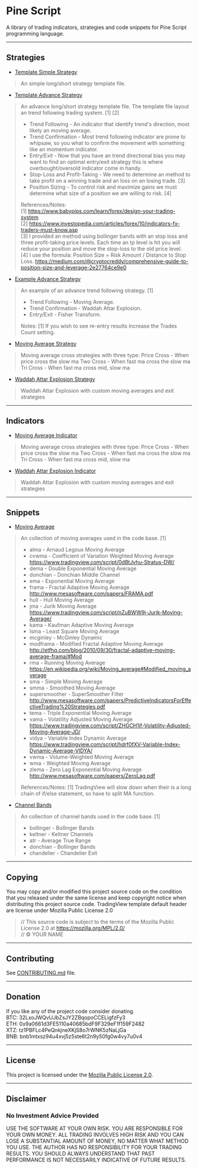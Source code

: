 # Pine Script

A library of trading indicators, strategies and code snippets for Pine Script programming language.

---
## Strategies
* [Template Simple Strategy](/Strategies/Template%20Simple%20Strategy.pine)
> An simple long/short strategy template file.

* [Template Advance Strategy](/Strategies/Template%20Advance%20Strategy.pine)
> An advance long/short strategy template file.
> The template file layout an trend following trading system. [1] [2]
> * Trend Following - An indicator that identify trend's direction, most likely an moving average.
> * Trend Confirmation - Most trend following indicator are prone to whipsaw, so you what to confirm the movement with something like an momentum indicator.
> * Entry/Exit - Now that you have an trend directional bias you may want to find an optimal entry/exit strategy this is where overbought/oversold indicator come in handy.
> * Stop-Loss and Profit-Taking - We need to determine an method to take profit on a winning trade and an loss on an losing trade. [3]
> * Position Sizing - To control risk and maximize gains we must determine what size of a position we are willing to risk. [4]
>
> References/Notes:  
> [1] https://www.babypips.com/learn/forex/design-your-trading-system  
> [2] https://www.investopedia.com/articles/forex/10/indicators-fx-traders-must-know.asp  
> [3] I provided an method using bollinger bands with an stop loss and three profit-taking price levels. Each time an tp level is hit you will reduce your position and move the stop-loss to the old price level.  
> [4] I use the formula: Position Size = Risk Amount / Distance to Stop Loss. https://medium.com/@cryptocreddy/comprehensive-guide-to-position-size-and-leverage-2e27764ce9e0

* [Example Advance Strategy](/Strategies/Example%20Advance%20Strategy.pine)
> An example of an advance trend following strategy. [1]
> * Trend Following - Moving Average.
> * Trend Confirmation - Waddah Attar Explosion.
> * Entry/Exit - Fisher Transform.
>
> Notes:
> [1] If you wish to see re-entry results increase the Trades Count setting.

* [Moving Average Strategy](/Strategies/Moving%20Average%20Strategy.pine)
> Moving average cross strategies with three type:
> Price Cross - When price cross the slow ma
> Two Cross - When fast ma cross the slow ma
> Tri Cross - When fast ma cross mid, slow ma

* [Waddah Attar Explosion Strategy](/Strategies/Waddah%20Attar%20Explosion%20Strategy.pine)
> Waddah Attar Explosion with custom moving averages and exit strategies

---
## Indicators
* [Moving Average Indicator](/Indicators/Moving%20Average%20Strategy.pine)
> Moving average cross strategies with three type:
> Price Cross - When price cross the slow ma
> Two Cross - When fast ma cross the slow ma
> Tri Cross - When fast ma cross mid, slow ma

* [Waddah Attar Explosion Indicator](/Indicators/Waddah%20Attar%20Explosion%20Strategy.pine)
> Waddah Attar Explosion with custom moving averages and exit strategies

---
## Snippets
* [Moving Average](/Snippets/Moving%20Average.pine)
> An collection of moving averages used in the code base. [1]
> * alma - Arnaud Legoux Moving Average
> * cvwma - Coefficient of Variation Weighted Moving Average https://www.tradingview.com/script/0dBtJvhu-Stratus-DW/
> * dema - Double Exponential Moving Average
> * donchian - Donchian Middle Channel
> * ema - Exponential Moving Average
> * frama - Fractal Adaptive Moving Average http://www.mesasoftware.com/papers/FRAMA.pdf
> * hull - Hull Moving Average
> * jma - Jurik Moving Average https://www.tradingview.com/script/nZuBWW9j-Jurik-Moving-Average/
> * kama - Kaufman Adaptive Moving Average
> * lsma - Least Square Moving Average
> * mcginley - McGinley Dynamic
> * modframa - Modified Fractal Adaptive Moving Average http://etfhq.com/blog/2010/09/30/fractal-adaptive-moving-average-frama/#Mod
> * rma - Running Moving Average https://en.wikipedia.org/wiki/Moving_average#Modified_moving_average
> * sma - Simple Moving Average
> * smma - Smoothed Moving Average
> * supersmoother - SuperSmoother Filter http://www.mesasoftware.com/papers/PredictiveIndicatorsForEffectiveTrading%20Strategies.pdf
> * tema - Triple Exponential Moving Average
> * vama - Volatility Adjusted Moving Average https://www.tradingview.com/script/ZHGCH1jf-Volatility-Adjusted-Moving-Average-JD/
> * vidya - Variable Index Dynamic Average https://www.tradingview.com/script/hdrf0fXV-Variable-Index-Dynamic-Average-VIDYA/
> * vwma - Volume-Weighted Moving Average
> * wma - Weighted Moving Average
> * zlema - Zero Lag Exponential Moving Average http://www.mesasoftware.com/papers/ZeroLag.pdf  
>
> References/Notes:
> [1] TradingView will slow down when their is a long chain of if/else statement, so have to split MA function.

* [Channel Bands](/Snippets/Channel%20Bands.pine)
> An collection of channel bands used in the code base. [1]
> * bollinger - Bollinger Bands
> * keltner - Keltner Channels
> * atr - Average True Range
> * donchian - Bollinger Bands
> * chandelier - Chandelier Exit

---
## Copying
You may copy and/or modified this project source code on the condition that you released under the same license and keep copyright notice when distributing this project source code.
TradingView template default header are license under Mozilla Public License 2.0
> // This source code is subject to the terms of the Mozilla Public License 2.0 at https://mozilla.org/MPL/2.0/  
> // © YOUR NAME

---
## Contributing
See [CONTRIBUTING.md](CONTRIBUTING.md) file.

---
## Donation
If you like any of the project code consider donating.  
BTC: 32LxoJWQvUJbZsJY2ZBqopoCCELigfzFy3  
ETH: 0x9a0661d3FE5110a40685bdF9F329eF1f159F2482  
XTZ: tz1PBFLc4PeQnkjneXKjS8o7rWNK5zNaLjGa  
BNB: bnb1mtxsz94u4xvj5z5ste6t2n9y50fg0w4vy7u0v4  

---
## License
This project is licensed under the [Mozilla Public License 2.0](https://www.mozilla.org/en-US/MPL/2.0/).

---
## Disclaimer
### No Investment Advice Provided
USE THE SOFTWARE AT YOUR OWN RISK. YOU ARE RESPONSIBLE FOR YOUR OWN MONEY. ALL TRADING INVOLVES HIGH RISK AND YOU CAN LOSE A SUBSTANTIAL AMOUNT OF MONEY, NO MATTER WHAT METHOD YOU USE. THE AUTHOR HAS NO RESPONSIBILITY FOR YOUR TRADING RESULTS. YOU SHOULD ALWAYS UNDERSTAND THAT PAST PERFORMANCE IS NOT NECESSARILY INDICATIVE OF FUTURE RESULTS.
